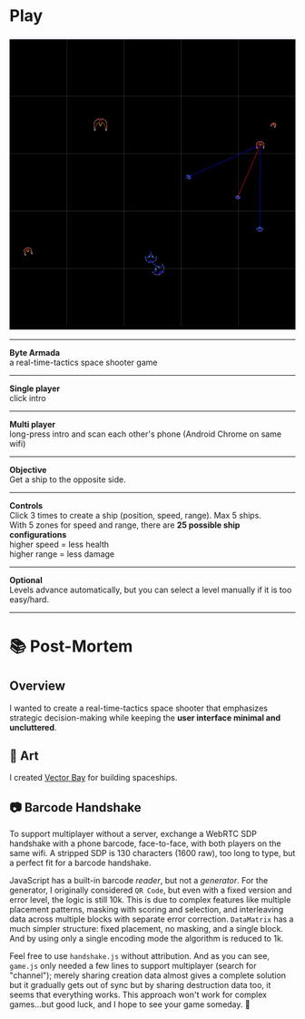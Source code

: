 <h1><a href="https://bacionejs.github.io/byte-armada/" style="text-decoration: none; color: inherit;">Play</a></h1>

[![Demo – Click to Play](README.jpg)](https://bacionejs.github.io/byte-armada/)

---
**Byte Armada**  
a real-time-tactics space shooter game

---
**Single player**  
click intro  

---
**Multi player**  
long-press intro and scan each other's phone (Android Chrome on same wifi)  

---
**Objective**  
Get a ship to the opposite side.  

---
**Controls**  
Click 3 times to create a ship (position, speed, range). Max 5 ships.  
With 5 zones for speed and range, there are **25 possible ship configurations**  
higher speed = less health  
higher range = less damage  

---
**Optional**  
Levels advance automatically, but you can select a level manually if it is too easy/hard.  

---

# 📚 Post-Mortem

## Overview

I wanted to create a real-time-tactics space shooter that emphasizes strategic decision-making while keeping the **user interface minimal and uncluttered**.  

## 🎨 Art

I created [Vector Bay](//github.com/bacionejs/vectorbay) for building spaceships.

## 📷 Barcode Handshake

To support multiplayer without a server, exchange a WebRTC SDP handshake with a phone barcode, face-to-face, with both players on the same wifi. A stripped SDP is 130 characters (1600 raw), too long to type, but a perfect fit for a barcode handshake.

JavaScript has a built-in barcode *reader*, but not a *generator*. For the generator, I originally considered `QR Code`, but even with a fixed version and error level, the logic is still 10k. This is due to complex features like multiple placement patterns, masking with scoring and selection, and interleaving data across multiple blocks with separate error correction. `DataMatrix` has a much simpler structure: fixed placement, no masking, and a single block. And by using only a single encoding mode the algorithm is reduced to 1k.

Feel free to use `handshake.js` without attribution. And as you can see, `game.js` only needed a few lines to support multiplayer (search for "channel"); merely sharing creation data almost gives a complete solution but it gradually gets out of sync but by sharing destruction data too, it seems that everything works. This approach won't work for complex games...but good luck, and I hope to see your game someday. 🥳



